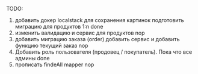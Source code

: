 TODO:
1) добавить докер localstack для сохранения картинок подготовить миграцию для продуктов 1:n  done
2) изменить валидацию и сервис для продуктов          nop
3) добавить миграцию заказа (order) добавить сервис и добавить функцию текущий заказ     nop
4) Добавить роль пользователя (продовец / покупатель). Пока что все админы  done
5) прописать findeAll mapper       nop
